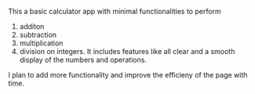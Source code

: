 This a basic calculator app with minimal functionalities to perform 
  1. additon
  2. subtraction
  3. multiplication
  4. division
on integers. It includes features like all clear and a smooth display of the numbers and operations.

I plan to add more functionality and improve the efficieny of the page with time.
